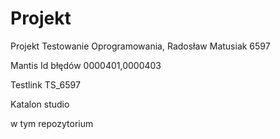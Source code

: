 # Projekt
Projekt Testowanie Oprogramowania, Radosław Matusiak 6597

Mantis Id błędów 0000401,0000403

Testlink TS_6597

Katalon studio

w tym repozytorium
